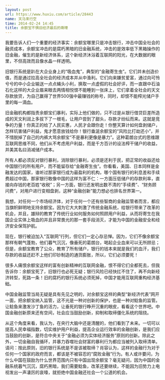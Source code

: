 ```yaml
---
layout: post
url: https://www.huxiu.com/article/28443
name: 天马来行空
time: 2014-02-24 14:45
title: 余额宝不惧旧经济最后的嘶嚎
---
```

我要告诉人们一个重要的经济事实：余额宝哪里只是冲击银行，冲击中国全社会的融资成本，余额宝冲击的是腐朽黑暗的旧金融系统，冲击的是效率低下黑箱操作的旧金融，催生的是新经济体系，这个新经济沐浴着互联网的阳光，在大数据的眼里，不但高效而且像水晶一样透明。

旧银行系统是趴在大企业身上的“吸血鬼”，典型的“金融寄生虫”。它们并未创造价值，而是通过拉高全社会的经济成本并从中渔利。它们向来嫌贫爱富，通过向可怜兮兮的中小企业输送一点点蝇头小利，换取一点虚假的社会好评，而一直跟中石油石化这样的大企业眉来眼去两情相悦恨不能睡到一张床上，它们拿着全社会的天文存款放贷，为自己赢得了世界500强中最赚钱的称号，同时，却恨不能榨光储户手里的每一滴血。

旧金融机构都指责余额宝们暴利，实际上他们做的，只不过是从银行借贷巨差所造成的天文利润上多拔下了一根毛，让用户尝到了甜头，存款才纷纭而来。这就是竞争的力量！你真正的给了人民实惠，人民才会跟你走！你整天算计如何盘剥储户，怎样坑害储户利益，鬼才愿意放钱给你！银行垂涎余额宝的“风险比打劫还小”，并不惜脱掉了自己的内裤大骂余额宝“不是暴利更像是暴力”。这种葛朗台式的思维跟互联网思维不同，他们从不考虑用户利益，而是千方百计的设法榨干储户的收益，并美其名曰消减储户成本。

所有人都必须反对银行暴利，消除银行暴利，必须是还利于民，把正常的收益还给中国银行的所有用户，而不能留存给“金融寄生虫”。你看看，美国、日本同样是金融发达的国家，谁听过那家银行成为最盈利的机构，哪个国有银行的利息差和手续费超过中国，那家银行敢像中国的这样为富不仁：一方面压低储户的存款利率，直接向存钱的老百姓“收税”；另一方面，银行还发明出数不清的“手续费”、“财务顾问费”，对用户进行变相盘剥，这种“金融创新”能力想必也排名世界第一。

我想，对任何一个市场经济体，对于任何一个还有些智商的金融监管者而言，都应当旗帜鲜明地支持余额宝。因为它大大刺激了传统金融系统，给银行带来了改革的机会，并且，雄辩的教育了传统行业如何服务如何照顾用户利益，从而将寄生在我国企业实体上吸血的并且非常畏光的那一套手段消灭，才能为中国的金融安全和经济安全保驾护航。

现在，银行被迫加入“互联网”行列，但它们一定心存忌惮。因为，它们不像余额宝那样有朝气蓬勃，他们暮气沉沉，像垂死的葛朗台，喝起企业血来可以无所顾忌；但是，余额宝教育了公众，教育了所有储户，银行的钱本来就是我们的血汗，我们存款的收益还赶不上他们印钞制造的通货膨胀，所以，它们必须要死！

很多人痛恨余额宝这样的富有创新精神的互联网金融，恨不得它们全都死去，但我告诉你：余额宝死了，旧银行也必死无疑；银行风险已经快扛不住了，再不向新经济转型，死路一条！旧的腐朽的银行系统必须死掉，中国才能用互联网重构经济基础。

中国金融监管当局无疑是具有先见之明的，对余额宝这样的典型“新经济代表”网开一面，把余额宝纳入监管，这不光是一种对创新的保护，也是一种对鲶鱼的监管。让鲶鱼来激发沙丁鱼的活力，让垂死的银行睁开沉重的眼皮，看看这个世界吧。中国金融创新原来还有空间，社会应当鼓励创新，抑制和取缔僵化系统的阻挠。

从这个角度来看，我认为，在央行大脑中还是清醒的，他们看到了未来。一切可以提高人民幸福指数，切实维护用户利益，提高企业运行效率的金融创新，是我们应当鼓励的创新，是符合中央关于“金融必须为实体经济服务”原则的创新。除此之外，一切金融自我循环，并暴力吞噬社会财富的暴利行为都应当被列入取缔清单。请问：按此原则，旧的银行系统是不是该被取缔？肖容认为，这样的金融行为对于任何一个国家的政府而言，都该是不被容忍的“腐败金融”行为。有人或许要问，为什么中国在鼓励为什么世界范围内只有中国出现余额宝？毫无疑问，因为中国的金融系统暮气沉沉，腐朽黑暗，我们需要鲶鱼，改革还要继续，不能因为旧势力上电视发出一声凄厉的哀嚎，就拒绝中国金融还社会一个公道的机会。

